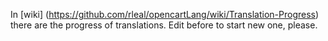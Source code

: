 In [wiki] (https://github.com/rleal/opencartLang/wiki/Translation-Progress) there are the progress of translations. Edit before to start new one, please. 